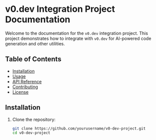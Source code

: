 # v0.dev Integration Project Documentation

Welcome to the documentation for the `v0.dev` integration project. This project demonstrates how to integrate with `v0.dev` for AI-powered code generation and other utilities.

## Table of Contents

- [Installation](#installation)
- [Usage](#usage)
- [API Reference](#api-reference)
- [Contributing](#contributing)
- [License](#license)

## Installation

1. Clone the repository:
   ```bash
   git clone https://github.com/yourusername/v0-dev-project.git
   cd v0-dev-project
